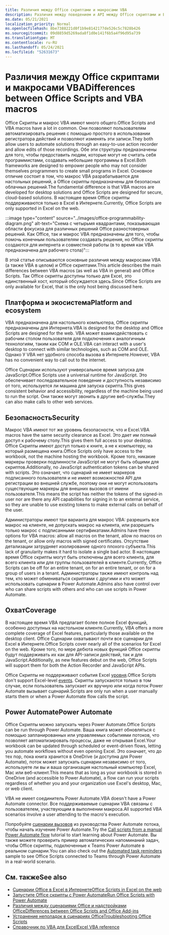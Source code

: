 ```yaml
---
title: Различия между Office скриптами и макросами VBA
description: Различия между поведением и API между Office скриптами и Excel макросами VBA.
ms.date: 05/21/2021
localization_priority: Normal
ms.openlocfilehash: 8be7388221d0f1b9e8142177de526c5c7828b426
ms.sourcegitcommit: 09d8859d5269ada8f1d0e141f6b5a4f96d95a739
ms.translationtype: MT
ms.contentlocale: ru-RU
ms.lasthandoff: 05/24/2021
ms.locfileid: "52631673"
---
```

# <a name="differences-between-office-scripts-and-vba-macros"></a><span data-ttu-id="cf66b-103">Различия между Office скриптами и макросами VBA</span><span class="sxs-lookup"><span data-stu-id="cf66b-103">Differences between Office Scripts and VBA macros</span></span>

<span data-ttu-id="cf66b-104">Office Скрипты и макрос VBA имеют много общего.</span><span class="sxs-lookup"><span data-stu-id="cf66b-104">Office Scripts and VBA macros have a lot in common.</span></span> <span data-ttu-id="cf66b-105">Они позволяют пользователям автоматизировать решения с помощью простого в использовании регистратора действий и позволяют изменять эти записи.</span><span class="sxs-lookup"><span data-stu-id="cf66b-105">They both allow users to automate solutions through an easy-to-use action recorder and allow edits of those recordings.</span></span> <span data-ttu-id="cf66b-106">Обе эти структуры предназначены для того, чтобы предоставить людям, которые могут не считать себя программистами, создавать небольшие программы в Excel.</span><span class="sxs-lookup"><span data-stu-id="cf66b-106">Both frameworks are designed to empower people who may not consider themselves programmers to create small programs in Excel.</span></span>
<span data-ttu-id="cf66b-107">Основное отличие состоит в том, что макрос VBA разрабатывается для настольных решений, а Office скрипты предназначены для безопасных облачных решений.</span><span class="sxs-lookup"><span data-stu-id="cf66b-107">The fundamental difference is that VBA macros are developed for desktop solutions and Office Scripts are designed for secure, cloud-based solutions.</span></span> <span data-ttu-id="cf66b-108">В настоящее время Office скрипты поддерживаются только в Excel в Интернете.</span><span class="sxs-lookup"><span data-stu-id="cf66b-108">Currently, Office Scripts are only supported in Excel on the web.</span></span>

:::image type="content" source="../images/office-programmability-diagram.png" alt-text="Схема с четырьмя квадрантами, показывающая области фокусиза для различных решений Office разностоверных решений. Как Office, так и макрос VBA предназначены для того, чтобы помочь конечным пользователям создавать решения, но Office скрипты создаются для интернета и совместной работы (в то время как VBA предназначена для рабочего стола)":::

<span data-ttu-id="cf66b-110">В этой статье описываются основные различия между макросами VBA (а также VBA в целом) и Office скриптами.</span><span class="sxs-lookup"><span data-stu-id="cf66b-110">This article describes the main differences between VBA macros (as well as VBA in general) and Office Scripts.</span></span> <span data-ttu-id="cf66b-111">Так Office скрипты доступны только для Excel, это единственный хост, который обсуждается здесь.</span><span class="sxs-lookup"><span data-stu-id="cf66b-111">Since Office Scripts are only available for Excel, that is the only host being discussed here.</span></span>

## <a name="platform-and-ecosystem"></a><span data-ttu-id="cf66b-112">Платформа и экосистема</span><span class="sxs-lookup"><span data-stu-id="cf66b-112">Platform and ecosystem</span></span>

<span data-ttu-id="cf66b-113">VBA предназначена для настольного компьютера, Office скрипты предназначены для Интернета.</span><span class="sxs-lookup"><span data-stu-id="cf66b-113">VBA is designed for the desktop and Office Scripts are designed for the web.</span></span> <span data-ttu-id="cf66b-114">VBA может взаимодействовать с рабочим столом пользователя для подключения к аналогичным технологиям, таким как COM и OLE.</span><span class="sxs-lookup"><span data-stu-id="cf66b-114">VBA can interact with a user's desktop to connect with similar technologies, such as COM and OLE.</span></span> <span data-ttu-id="cf66b-115">Однако У VBA нет удобного способа вызова в Интернете.</span><span class="sxs-lookup"><span data-stu-id="cf66b-115">However, VBA has no convenient way to call out to the internet.</span></span>

<span data-ttu-id="cf66b-116">Office Сценарии используют универсальное время запуска для JavaScript.</span><span class="sxs-lookup"><span data-stu-id="cf66b-116">Office Scripts use a universal runtime for JavaScript.</span></span> <span data-ttu-id="cf66b-117">Это обеспечивает последовательное поведение и доступность независимо от того, используется ли машина для запуска скрипта.</span><span class="sxs-lookup"><span data-stu-id="cf66b-117">This gives consistent behavior and accessibility, regardless of the machine being used to run the script.</span></span> <span data-ttu-id="cf66b-118">Они также могут звонить в другие веб-службы.</span><span class="sxs-lookup"><span data-stu-id="cf66b-118">They can also make calls to other web services.</span></span>

## <a name="security"></a><span data-ttu-id="cf66b-119">Безопасность</span><span class="sxs-lookup"><span data-stu-id="cf66b-119">Security</span></span>

<span data-ttu-id="cf66b-120">Макрос VBA имеют тот же уровень безопасности, что и Excel.</span><span class="sxs-lookup"><span data-stu-id="cf66b-120">VBA macros have the same security clearance as Excel.</span></span> <span data-ttu-id="cf66b-121">Это дает им полный доступ к рабочему столу.</span><span class="sxs-lookup"><span data-stu-id="cf66b-121">This gives them full access to your desktop.</span></span> <span data-ttu-id="cf66b-122">Office Скрипты имеют доступ только к книге, а не к компьютеру, на который размещена книга.</span><span class="sxs-lookup"><span data-stu-id="cf66b-122">Office Scripts only have access to the workbook, not the machine hosting the workbook.</span></span> <span data-ttu-id="cf66b-123">Кроме того, никакие маркеры проверки подлинности JavaScript не могут быть общими для скриптов.</span><span class="sxs-lookup"><span data-stu-id="cf66b-123">Additionally, no JavaScript authentication tokens can be shared with scripts.</span></span> <span data-ttu-id="cf66b-124">Это означает, что сценарий не имеет маркеров подписанного пользователя и не имеет возможностей API для регистрации во внешней службе, поэтому они не могут использовать существующие маркеры для внешних вызовов от имени пользователя.</span><span class="sxs-lookup"><span data-stu-id="cf66b-124">This means the script has neither the tokens of the signed-in user nor are there any API capabilities for signing in to an external service, so they are unable to use existing tokens to make external calls on behalf of the user.</span></span>

<span data-ttu-id="cf66b-125">Администраторы имеют три варианта для макрос VBA: разрешить все макрос на клиенте, не допускать макрос на клиента, или разрешить только макрос с подписанными сертификатами.</span><span class="sxs-lookup"><span data-stu-id="cf66b-125">Admins have three options for VBA macros: allow all macros on the tenant, allow no macros on the tenant, or allow only macros with signed certificates.</span></span> <span data-ttu-id="cf66b-126">Отсутствие детализации затрудняет изолирование одного плохого субъекта.</span><span class="sxs-lookup"><span data-stu-id="cf66b-126">This lack of granularity makes it hard to isolate a single bad actor.</span></span> <span data-ttu-id="cf66b-127">В настоящее время Office скрипты могут быть отключены для всего клиента, для всего клиента или для группы пользователей в клиенте.</span><span class="sxs-lookup"><span data-stu-id="cf66b-127">Currently, Office Scripts can be off for an entire tenant, on for an entire tenant, or on for a group of users in a tenant.</span></span> <span data-ttu-id="cf66b-128">Администраторы также имеют контроль над тем, кто может обмениваться скриптами с другими и кто может использовать сценарии в Power Automate.</span><span class="sxs-lookup"><span data-stu-id="cf66b-128">Admins also have control over who can share scripts with others and who can use scripts in Power Automate.</span></span>

## <a name="coverage"></a><span data-ttu-id="cf66b-129">Охват</span><span class="sxs-lookup"><span data-stu-id="cf66b-129">Coverage</span></span>

<span data-ttu-id="cf66b-130">В настоящее время VBA предлагает более полное Excel функций, особенно доступных на настольном клиенте.</span><span class="sxs-lookup"><span data-stu-id="cf66b-130">Currently, VBA offers a more complete coverage of Excel features, particularly those available on the desktop client.</span></span> <span data-ttu-id="cf66b-131">Office Сценарии охватывают почти все сценарии для Excel в Интернете.</span><span class="sxs-lookup"><span data-stu-id="cf66b-131">Office Scripts cover nearly all of the scenarios for Excel on the web.</span></span> <span data-ttu-id="cf66b-132">Кроме того, по мере дебюта новых функций Office скрипты будут поддерживать их как для API-записи действий, так и для JavaScript.</span><span class="sxs-lookup"><span data-stu-id="cf66b-132">Additionally, as new features debut on the web, Office Scripts will support them for both the Action Recorder and JavaScript APIs.</span></span>

<span data-ttu-id="cf66b-133">Office Скрипты не поддерживают события Excel [уровня](/office/vba/excel/concepts/events-worksheetfunctions-shapes/using-events-with-excel-objects).</span><span class="sxs-lookup"><span data-stu-id="cf66b-133">Office Scripts don't support Excel-level [events](/office/vba/excel/concepts/events-worksheetfunctions-shapes/using-events-with-excel-objects).</span></span> <span data-ttu-id="cf66b-134">Скрипты запускаются только в том случае, если пользователь запускает их вручную или когда поток Power Automate вызывает сценарий.</span><span class="sxs-lookup"><span data-stu-id="cf66b-134">Scripts are only run when a user manually starts them or when a Power Automate flow calls the script.</span></span>

## <a name="power-automate"></a><span data-ttu-id="cf66b-135">Power Automate</span><span class="sxs-lookup"><span data-stu-id="cf66b-135">Power Automate</span></span>

<span data-ttu-id="cf66b-136">Office Скрипты можно запускать через Power Automate.</span><span class="sxs-lookup"><span data-stu-id="cf66b-136">Office Scripts can be run through Power Automate.</span></span> <span data-ttu-id="cf66b-137">Ваша книга может обновляться с помощью запланированных или управляемых событиями потоков, что позволяет автоматизировать процессы, даже не открывая Excel.</span><span class="sxs-lookup"><span data-stu-id="cf66b-137">Your workbook can be updated through scheduled or event-driven flows, letting you automate workflows without even opening Excel.</span></span> <span data-ttu-id="cf66b-138">Это означает, что до тех пор, пока книга хранится в OneDrive (и доступна для Power Automate), поток может запускать сценарии независимо от того, используете ли вы и ваша организация настольный компьютер Excel, Mac или веб-клиент.</span><span class="sxs-lookup"><span data-stu-id="cf66b-138">This means that as long as your workbook is stored in OneDrive (and accessible to Power Automate), a flow can run your scripts regardless of whether you and your organization use Excel's desktop, Mac, or web client.</span></span>

<span data-ttu-id="cf66b-139">VBA не имеет соединитель Power Automate.</span><span class="sxs-lookup"><span data-stu-id="cf66b-139">VBA doesn't have a Power Automate connector.</span></span> <span data-ttu-id="cf66b-140">Все поддерживаемые сценарии VBA связаны с пользователем, участвующим в выполнении макроса.</span><span class="sxs-lookup"><span data-stu-id="cf66b-140">All supported VBA scenarios involve a user attending to the macro's execution.</span></span>

<span data-ttu-id="cf66b-141">Попробуйте [сценарии вызовов](../tutorials/excel-power-automate-manual.md) из руководства Power Automate потока, чтобы начать изучение Power Automate.</span><span class="sxs-lookup"><span data-stu-id="cf66b-141">Try the [Call scripts from a manual Power Automate flow](../tutorials/excel-power-automate-manual.md) tutorial to start learning about Power Automate.</span></span> <span data-ttu-id="cf66b-142">Вы также можете [](scenarios/task-reminders.md) проверить пример автоматических напоминаний задач, чтобы Office скрипты, подключенные к Teams Power Automate в реальном сценарии.</span><span class="sxs-lookup"><span data-stu-id="cf66b-142">You can also check out the [Automated task reminders](scenarios/task-reminders.md) sample to see Office Scripts connected to Teams through Power Automate in a real-world scenario.</span></span>

## <a name="see-also"></a><span data-ttu-id="cf66b-143">См. также</span><span class="sxs-lookup"><span data-stu-id="cf66b-143">See also</span></span>

- [<span data-ttu-id="cf66b-144">Сценарии Office в Excel в Интернете</span><span class="sxs-lookup"><span data-stu-id="cf66b-144">Office Scripts in Excel on the web</span></span>](../overview/excel.md)
- [<span data-ttu-id="cf66b-145">Запустите Office скрипты с Power Automate</span><span class="sxs-lookup"><span data-stu-id="cf66b-145">Run Office Scripts with Power Automate</span></span>](../develop/power-automate-integration.md)
- [<span data-ttu-id="cf66b-146">Различия между сценариями Office и надстройками Office</span><span class="sxs-lookup"><span data-stu-id="cf66b-146">Differences between Office Scripts and Office Add-ins</span></span>](add-ins-differences.md)
- [<span data-ttu-id="cf66b-147">Устранение неполадок в сценариях Office</span><span class="sxs-lookup"><span data-stu-id="cf66b-147">Troubleshooting Office Scripts</span></span>](../testing/troubleshooting.md)
- [<span data-ttu-id="cf66b-148">Справочник по VBA для Excel</span><span class="sxs-lookup"><span data-stu-id="cf66b-148">Excel VBA reference</span></span>](/office/vba/api/overview/excel)
